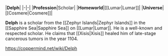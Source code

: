 |**Delph**|
|-|-|
|**Profession**|Scholar|
|**Homeworld**|[[Lumar\|Lumar]]|
|**Universe**|[[Cosmere\|Cosmere]]|

**Delph** is a scholar from the [[Zephyr Islands\|Zephyr Islands]] in the [[Sapphire Sea\|Sapphire Sea]] on [[Lumar\|Lumar]]. He is a well-known and respected scholar. He claims that [[Xisis\|Xisis]] healed him of late-stage cancerous tumors in the year 1104.



https://coppermind.net/wiki/Delph